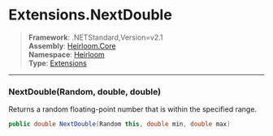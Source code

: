 # Extensions.NextDouble

> **Framework**: .NETStandard,Version=v2.1  
> **Assembly**: [Heirloom.Core][0]  
> **Namespace**: [Heirloom][0]  
> **Type**: [Extensions][1]

--------------------------------------------------------------------------------

### NextDouble(Random, double, double)

Returns a random floating-point number that is within the specified range.

```cs
public double NextDouble(Random this, double min, double max)
```

[0]: ../Heirloom.Core.md
[1]: Heirloom.Extensions.md
